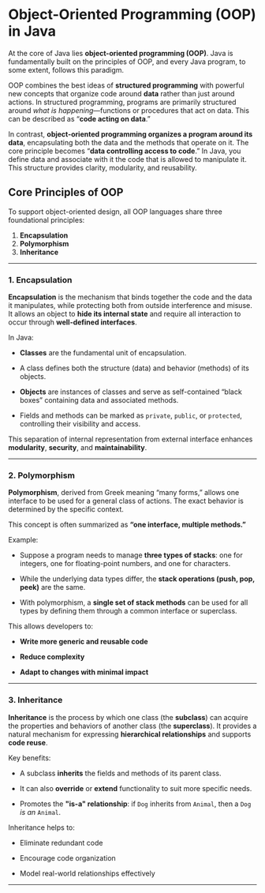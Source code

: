 
# Object-Oriented Programming (OOP) in Java

At the core of Java lies **object-oriented programming (OOP)**. Java is fundamentally built on the principles of OOP, and every Java program, to some extent, follows this paradigm.

OOP combines the best ideas of **structured programming** with powerful new concepts that organize code around **data** rather than just around actions. In structured programming, programs are primarily structured around _what is happening_—functions or procedures that act on data. This can be described as “**code acting on data**.”

In contrast, **object-oriented programming organizes a program around its data**, encapsulating both the data and the methods that operate on it. The core principle becomes “**data controlling access to code**.” In Java, you define data and associate with it the code that is allowed to manipulate it. This structure provides clarity, modularity, and reusability.


## Core Principles of OOP

To support object-oriented design, all OOP languages share three foundational principles:

1. **Encapsulation**
2. **Polymorphism**
3. **Inheritance**

---

### 1. Encapsulation

**Encapsulation** is the mechanism that binds together the code and the data it manipulates, while protecting both from outside interference and misuse. It allows an object to **hide its internal state** and require all interaction to occur through **well-defined interfaces**.

In Java:

- **Classes** are the fundamental unit of encapsulation.

- A class defines both the structure (data) and behavior (methods) of its objects.

- **Objects** are instances of classes and serve as self-contained “black boxes” containing data and associated methods.

- Fields and methods can be marked as `private`, `public`, or `protected`, controlling their visibility and access.

This separation of internal representation from external interface enhances **modularity**, **security**, and **maintainability**.

---

### 2. Polymorphism

**Polymorphism**, derived from Greek meaning “many forms,” allows one interface to be used for a general class of actions. The exact behavior is determined by the specific context.

This concept is often summarized as **“one interface, multiple methods.”**

Example:

- Suppose a program needs to manage **three types of stacks**: one for integers, one for floating-point numbers, and one for characters.

- While the underlying data types differ, the **stack operations (push, pop, peek)** are the same.

- With polymorphism, a **single set of stack methods** can be used for all types by defining them through a common interface or superclass.


This allows developers to:

- **Write more generic and reusable code**

- **Reduce complexity**

- **Adapt to changes with minimal impact**

---

### 3. Inheritance

**Inheritance** is the process by which one class (the **subclass**) can acquire the properties and behaviors of another class (the **superclass**). It provides a natural mechanism for expressing **hierarchical relationships** and supports **code reuse**.

Key benefits:

- A subclass **inherits** the fields and methods of its parent class.

- It can also **override** or **extend** functionality to suit more specific needs.

- Promotes the **"is-a" relationship**: if `Dog` inherits from `Animal`, then a `Dog` _is an_ `Animal`.


Inheritance helps to:

- Eliminate redundant code

- Encourage code organization

- Model real-world relationships effectively


---

